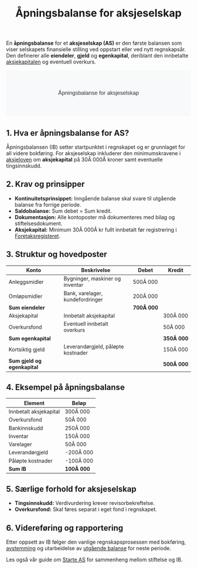﻿---
title: "Åpningsbalanse for aksjeselskap"
meta_title: "Åpningsbalanse for aksjeselskap"
meta_description: 'En **åpningsbalanse** for et **aksjeselskap (AS)** er den første balansen som viser selskapets finansielle stilling ved oppstart eller ved nytt regnskapsår. ...'
slug: apningsbalanse-for-aksjeselskap
type: blog
layout: pages/single
---

En **åpningsbalanse** for et **aksjeselskap (AS)** er den første balansen som viser selskapets finansielle stilling ved oppstart eller ved nytt regnskapsår. Den definerer alle **eiendeler**, **gjeld** og **egenkapital**, deriblant den innbetalte [aksjekapitalen](/blogs/regnskap/hva-er-aksjekapital "Hva er Aksjekapital? Krav og Forklaring") og eventuell overkurs.

![Illustrasjon av åpningsbalanse for aksjeselskap](apningsbalanse-for-aksjeselskap-image.svg)

## 1. Hva er åpningsbalanse for AS?

Åpningsbalansen (IB) setter startpunktet i regnskapet og er grunnlaget for all videre bokføring. For aksjeselskap inkluderer den minimumskravene i [aksjeloven](/blogs/regnskap/hva-er-aksjeloven "Hva er Aksjeloven? Regler for Aksjeselskaper i Norge") om **aksjekapital** på 30Â 000Â kroner samt eventuelle tingsinnskudd.

## 2. Krav og prinsipper

- **Kontinuitetsprinsippet:** Inngående balanse skal svare til utgående balanse fra forrige periode.
- **Saldobalanse:** Sum debet = Sum kredit.
- **Dokumentasjon:** Alle kontoposter må dokumenteres med bilag og stiftelsesdokument.
- **Aksjekapital:** Minimum 30Â 000Â kr fullt innbetalt før registrering i [Foretaksregisteret](/blogs/regnskap/hva-er-foretaksregisteret "Hva er Foretaksregisteret? Enhetsregister, Org.nr og Selskapsregister").

## 3. Struktur og hovedposter

| Konto                | Beskrivelse                                     | Debet      | Kredit     |
|----------------------|-------------------------------------------------|------------|------------|
| Anleggsmidler        | Bygninger, maskiner og inventar                 | 500Â 000    |            |
| Omløpsmidler         | Bank, varelager, kundefordringer                | 200Â 000    |            |
| **Sum eiendeler**    |                                                 | **700Â 000**|            |
| Aksjekapital         | Innbetalt aksjekapital                           |            | 300Â 000    |
| Overkursfond         | Eventuell innbetalt overkurs                     |            | 50Â 000     |
| **Sum egenkapital**  |                                                 |            | **350Â 000**|
| Kortsiktig gjeld     | Leverandørgjeld, påløpte kostnader              |            | 150Â 000    |
| **Sum gjeld og egenkapital** |                                         |            | **500Â 000**|

## 4. Eksempel på åpningsbalanse

| Element                 | Beløp      |
|-------------------------|------------|
| Innbetalt aksjekapital  | 300Â 000    |
| Overkursfond            | 50Â 000     |
| Bankinnskudd            | 250Â 000    |
| Inventar                | 150Â 000    |
| Varelager               | 50Â 000     |
| Leverandørgjeld         | -200Â 000   |
| Påløpte kostnader       | -100Â 000   |
| **Sum IB**              | **100Â 000**|

## 5. Særlige forhold for aksjeselskap

* **Tingsinnskudd:** Verdivurdering krever revisorbekreftelse.
* **Overkursfond:** Skal føres separat i eget fond i regnskapet.

## 6. Videreføring og rapportering

Etter oppsett av IB følger den vanlige regnskapsprosessen med bokføring, [avstemming](/blogs/regnskap/hva-er-avstemming "Hva er Avstemming i Regnskap? Komplett Guide til Regnskapsavstemming") og utarbeidelse av [utgående balanse](/blogs/regnskap/hva-er-utgaaende-balanse "Hva er Utgående Balanse? Komplett Guide til Saldooverføring") for neste periode.

Les også vår guide om [Starte AS](/blogs/regnskap/starte-as "Starte AS: Steg-for-steg guide til å stifte aksjeselskap") for sammenheng mellom stiftelse og IB.











